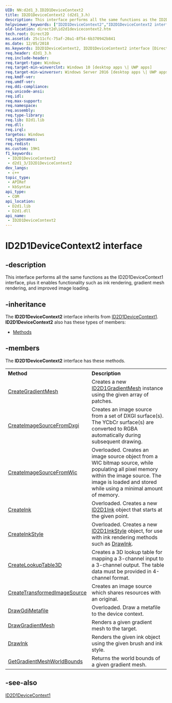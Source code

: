 ```yaml
---
UID: NN:d2d1_3.ID2D1DeviceContext2
title: ID2D1DeviceContext2 (d2d1_3.h)
description: This interface performs all the same functions as the ID2D1DeviceContext1 interface, plus it enables functionality such as ink rendering, gradient mesh rendering, and improved image loading.
helpviewer_keywords: ["ID2D1DeviceContext2","ID2D1DeviceContext2 interface [Direct2D]","ID2D1DeviceContext2 interface [Direct2D]","described","d2d1_3/ID2D1DeviceContext2","direct2d.id2d1devicecontext2"]
old-location: direct2d\id2d1devicecontext2.htm
tech.root: Direct2D
ms.assetid: 25c11cfc-75af-20a1-8f54-6b370942b841
ms.date: 12/05/2018
ms.keywords: ID2D1DeviceContext2, ID2D1DeviceContext2 interface [Direct2D], ID2D1DeviceContext2 interface [Direct2D],described, d2d1_3/ID2D1DeviceContext2, direct2d.id2d1devicecontext2
req.header: d2d1_3.h
req.include-header: 
req.target-type: Windows
req.target-min-winverclnt: Windows 10 [desktop apps \| UWP apps]
req.target-min-winversvr: Windows Server 2016 [desktop apps \| UWP apps]
req.kmdf-ver: 
req.umdf-ver: 
req.ddi-compliance: 
req.unicode-ansi: 
req.idl: 
req.max-support: 
req.namespace: 
req.assembly: 
req.type-library: 
req.lib: D2d1.lib
req.dll: 
req.irql: 
targetos: Windows
req.typenames: 
req.redist: 
ms.custom: 19H1
f1_keywords:
 - ID2D1DeviceContext2
 - d2d1_3/ID2D1DeviceContext2
dev_langs:
 - c++
topic_type:
 - APIRef
 - kbSyntax
api_type:
 - COM
api_location:
 - D2d1.lib
 - D2d1.dll
api_name:
 - ID2D1DeviceContext2
---
```


# ID2D1DeviceContext2 interface


## -description

This interface performs all the same functions as the ID2D1DeviceContext1 interface, plus it enables functionality such as ink rendering, gradient mesh rendering, and improved image loading.

## -inheritance

The <b xmlns:loc="http://microsoft.com/wdcml/l10n">ID2D1DeviceContext2</b> interface inherits from <a href="/windows/desktop/api/d2d1_2/nn-d2d1_2-id2d1devicecontext1">ID2D1DeviceContext1</a>. <b>ID2D1DeviceContext2</b> also has these types of members:
<ul>
<li><a href="https://docs.microsoft.com/">Methods</a></li>
</ul>

## -members

The <b>ID2D1DeviceContext2</b> interface has these methods.
<table class="members" id="memberListMethods">
<tr>
<th align="left" width="37%">Method</th>
<th align="left" width="63%">Description</th>
</tr>
<tr data="declared;">
<td align="left" width="37%">
<a href="/windows/desktop/api/d2d1_3/nf-d2d1_3-id2d1devicecontext2-creategradientmesh">CreateGradientMesh</a>
</td>
<td align="left" width="63%">
Creates a new <a href="/windows/desktop/api/d2d1_3/nn-d2d1_3-id2d1gradientmesh">ID2D1GradientMesh</a> instance using the given array of patches.

</td>
</tr>
<tr data="declared;">
<td align="left" width="37%">
<a href="/windows/desktop/api/d2d1_3/nf-d2d1_3-id2d1devicecontext2-createimagesourcefromdxgi">CreateImageSourceFromDxgi</a>
</td>
<td align="left" width="63%">
Creates an image source from a set of DXGI surface(s).  The YCbCr surface(s) are converted to RGBA automatically during subsequent drawing.

</td>
</tr>
<tr data="declared;">
<td align="left" width="37%">
<a href="/windows/desktop/api/d2d1_3/nf-d2d1_3-createimagesourcefromwic">CreateImageSourceFromWic</a>
</td>
<td align="left" width="63%">Overloaded. Creates an image source object from a WIC bitmap source, while populating all pixel memory within the image source.  The image is loaded and stored while using a minimal amount of memory.

</td>
</tr>
<tr data="declared;">
<td align="left" width="37%">
<a href="/windows/desktop/api/d2d1_3/nf-d2d1_3-createink">CreateInk</a>
</td>
<td align="left" width="63%">Overloaded. Creates a new <a href="/windows/desktop/api/d2d1_3/nn-d2d1_3-id2d1ink">ID2D1Ink</a> object that starts at the given point.

</td>
</tr>
<tr data="declared;">
<td align="left" width="37%">
<a href="/windows/desktop/api/d2d1_3/nf-d2d1_3-createinkstyle">CreateInkStyle</a>
</td>
<td align="left" width="63%">Overloaded. Creates a new <a href="/windows/desktop/api/d2d1_3/nn-d2d1_3-id2d1inkstyle">ID2D1InkStyle</a> object, for use with ink 
        rendering methods such as <a href="/windows/desktop/api/d2d1_3/nf-d2d1_3-id2d1devicecontext2-drawink">DrawInk</a>.

</td>
</tr>
<tr data="declared;">
<td align="left" width="37%">
<a href="/windows/desktop/api/d2d1_3/nf-d2d1_3-id2d1devicecontext2-createlookuptable3d">CreateLookupTable3D</a>
</td>
<td align="left" width="63%">
Creates a 3D lookup table for mapping a 3-channel input to a 3-channel output. The table data must be provided in 4-channel format.

</td>
</tr>
<tr data="declared;">
<td align="left" width="37%">
<a href="/windows/desktop/api/d2d1_3/nf-d2d1_3-id2d1devicecontext2-createtransformedimagesource">CreateTransformedImageSource</a>
</td>
<td align="left" width="63%">
Creates an image source which shares resources with an original.

</td>
</tr>
<tr data="declared;">
<td align="left" width="37%">
<a href="/windows/desktop/Direct2D/id2d1devicecontext2-drawgdimetafile-overload">DrawGdiMetafile</a>
</td>
<td align="left" width="63%">Overloaded. Draw a metafile to the device context.

</td>
</tr>
<tr data="declared;">
<td align="left" width="37%">
<a href="/windows/desktop/api/d2d1_3/nf-d2d1_3-id2d1devicecontext2-drawgradientmesh">DrawGradientMesh</a>
</td>
<td align="left" width="63%">
Renders a given gradient mesh to the target.

</td>
</tr>
<tr data="declared;">
<td align="left" width="37%">
<a href="/windows/desktop/api/d2d1_3/nf-d2d1_3-id2d1devicecontext2-drawink">DrawInk</a>
</td>
<td align="left" width="63%">
Renders the given ink object using the given brush and ink style.

</td>
</tr>
<tr data="declared;">
<td align="left" width="37%">
<a href="/windows/desktop/api/d2d1_3/nf-d2d1_3-id2d1devicecontext2-getgradientmeshworldbounds">GetGradientMeshWorldBounds</a>
</td>
<td align="left" width="63%">
Returns the world bounds of a given gradient mesh.

</td>
</tr>
</table>

## -see-also

<a href="/windows/desktop/api/d2d1_2/nn-d2d1_2-id2d1devicecontext1">ID2D1DeviceContext1</a>